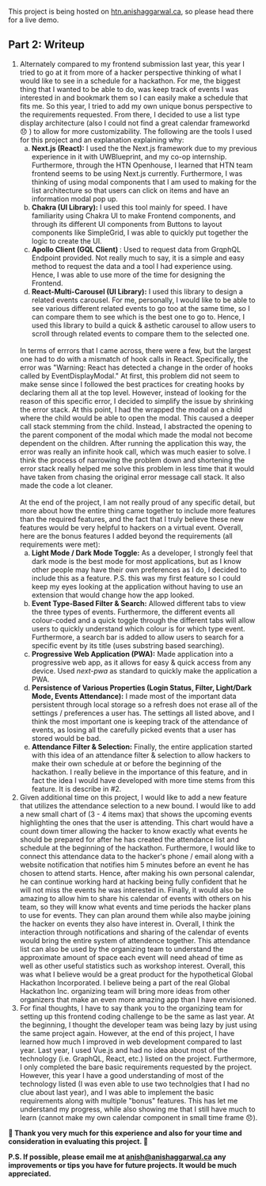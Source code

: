 This project is being hosted on [htn.anishaggarwal.ca](https://htn.anishaggarwal.ca/), so please head there for a live demo.

## Part 2: Writeup

1. Alternately compared to my frontend submission last year, this year I tried to go at it from more of a hacker perspective thinking of what I would like to see in a schedule for a hackathon. For me, the biggest thing that I wanted to be able to do, was keep track of events I was interested in and bookmark them so I can easily make a schedule that fits me. So this year, I tried to add my own unique bonus perspective to the requirements requested. From there, I decided to use a list type display architecture (also I could not find a great calendar frameworkd 😞 ) to allow for more customizability. The following are the tools I used for this project and an explanation explaining why: 
    <ol type='a'>
        <li> <b>Next.js (React):</b> I used the the Next.js framework due to my previous experience in it with UWBlueprint, and my co-op internship. Furthermore, through the HTN Openhouse, I learned that HTN team frontend seems to be using Next.js currently. Furthermore, I was thinking of using modal components that I am used to making for the list architecture so that users can click on items and have an information modal pop up. </li>
        <li> <b>Chakra (UI Library):</b> I used this tool mainly for speed. I have familiarity using Chakra UI to make Frontend components, and through its different UI components from Buttons to layout components like SimpleGrid, I was able to quickly put together the logic to create the UI.  </li>
        <li> <b> Apollo Client (GQL Client) </b>: Used to request data from GrqphQL Endpoint provided. Not really much to say, it is a simple and easy method to request the data and a tool I had experience using. Hence, I was able to use more of the time for designing the Frontend. </li>
        <li><b>React-Multi-Carousel (UI Library):</b> I used this library to design a related events carousel. For me, personally, I would like to be able to see various different related events to go too at the same time, so I can compare them to see which is the best one to go to. Hence, I used this library to build a quick & asthetic carousel to allow users to scroll through related events to compare them to the selected one.</li>
    </ol>
    </br>
    In terms of errrors that I came across, there were a few, but the largest one had to do with a mismatch of hook calls in React. Specifically, the error was "Warning: React has detected a change in the order of hooks called by EventDisplayModal." At first, this problem did not seem to make sense since I followed the best practices for creating hooks by declaring them all at the top level. However, instead of looking for the reason of this specific error, I decided to simplify the issue by shrinking the error stack. At this point, I had the wrapped the modal on a child where the child would be able to open the modal. This caused a deeper call stack stemming from the child. Instead, I abstracted the opening to the parent component of the modal which made the modal not become dependent on the children. After running the application this way, the error was really an infinite hook call, which was much easier to solve. I think the process of narrowing the problem down and shortening the error stack really helped me solve this problem in less time that it would have taken from chasing the original error message call stack. It also made the code a lot cleaner.
    </br> </br>
    At the end of the project, I am not really proud of any specific detail, but more about how the entire thing came together to include more features than the required features, and the fact that I truly believe these new features would be very helpful to hackers on a virtual event. Overall, here are the bonus features I added beyond the requirements (all requirements were met):
    <ol type='a'>
        <li><b>Light Mode / Dark Mode Toggle:</b> As a developer, I strongly feel that dark mode is the best mode for most applications, but as I know other people may have their own preferences as I do, I decided to include this as a feature. P.S. this was my first feature so I could keep my eyes looking at the application without having to use an extension that would change how the app looked.</li>
        <li><b>Event Type-Based Filter & Search:</b> Allowed different tabs to view the three types of events. Furthermore, the different events all colour-coded and a quick toggle through the different tabs will allow users to quickly understand which colour is for which type event. Furthermore, a search bar is added to allow users to search for a specific event by its title (uses substring based searching).</li>
        <li><b>Progressive Web Application (PWA):</b> Made application into a progressive web app, as it allows for easy & quick access from any device. Used <i>next-pwa</i> as standard to quickly make the application a PWA.</li>
        <li><b>Persistence of Various Properties (Login Status, Filter, Light/Dark Mode, Events Attendance):</b> I made most of the important data persistent through local storage so a refresh does not erase all of the settings / preferences a user has. The settings all listed above, and I think the most important one is keeping track of the attendance of events, as losing all the carefully picked events that a user has stored would be bad.</li>
        <li><b>Attendance Filter & Selection:</b> Finally, the entire application started with this idea of an attendance filter & selection to allow hackers to make their own schedule at or before the beginning of the hackathon. I really believe in the importance of this feature, and in fact the idea I would have developed with more time stems from this feature. It is describe in #2.</li>
    </ol>
2. Given additional time on this project, I would like to add a new feature that utilizes the attendance selection to a new bound. I would like to add a new small chart of (3 - 4 items max) that shows the upcoming events highlighting the ones that the user is attending. This chart would have a count down timer allowing the hacker to know exactly what events he should be prepared for after he has created the attendance list and schedule at the beginning of the hackathon. Furthermore, I would like to connect this attendance data to the hacker's phone / email along with a website notification that notifies him 5 minutes before an event he has chosen to attend starts. Hence, after making his own personal calendar, he can continue working hard at hacking being fully confident that he will not miss the events he was interested in. Finally, it would also be amazing to allow him to share his calendar of events with others on his team, so they will know what events and time periods the hacker plans to use for events. They can plan around them while also maybe joining the hacker on events they also have interest in. Overall, I think the interaction through notifications and sharing of the calendar of events would bring the entire system of attendence together. This attendance list can also be used by the organizing team to understand the approximate amount of space each event will need ahead of time as well as other useful statistics such as workshop interest. Overall, this was what I believe would be a great product for the hypothetical Global Hackathon Incorporated. I believe being a part of the real Global Hackathon Inc. organizing team will bring more ideas from other organizers that make an even more amazing app than I have envisioned.
3. For final thoughts, I have to say thank you to the organizing team for setting up this frontend coding challenge to be the same as last year. At the beginning, I thought the developer team was being lazy by just using the same project again. However, at the end of this project, I have learned how much I improved in web development compared to last year. Last year, I used Vue.js and had no idea about most of the technology (i.e. GraphQL, React, etc.) listed on the project. Furthermore, I only completed the bare basic requirements requested by the project. However, this year I have a good understanding of most of the technology listed (I was even able to use two technolgies that I had no clue about last year), and I was able to implement the basic requirements along with multiple "bonus" features. This has let me understand my progress, while also showing me that I still have much to learn (cannot make my own calendar component in small time frame 😞). 

<b>🙏 Thank you very much for this experience and also for your time and consideration in evaluating this project. 🙏 </b>

<b>P.S. If possible, please email me at anish@anishaggarwal.ca any improvements or tips you have for future projects. It would be much appreciated. </b>